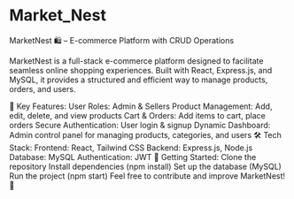# Market_Nest
MarketNest 🛍️ – E-commerce Platform with CRUD Operations

MarketNest is a full-stack e-commerce platform designed to facilitate seamless online shopping experiences. Built with React, Express.js, and MySQL, it provides a structured and efficient way to manage products, orders, and users.

🔹 Key Features:
User Roles: Admin & Sellers
Product Management: Add, edit, delete, and view products
Cart & Orders: Add items to cart, place orders
Secure Authentication: User login & signup
Dynamic Dashboard: Admin control panel for managing products, categories, and users
🛠 Tech Stack:
Frontend: React, Tailwind CSS
Backend: Express.js, Node.js
Database: MySQL
Authentication: JWT
🚀 Getting Started:
Clone the repository
Install dependencies (npm install)
Set up the database (MySQL)
Run the project (npm start)
Feel free to contribute and improve MarketNest! 🤝
